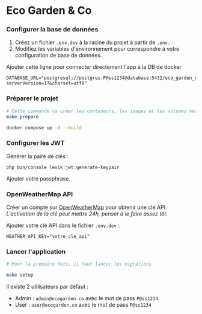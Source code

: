 # Eco Garden & Co

### Configurer la base de données

1. Créez un fichier `.env.dev` à la racine du projet à partir de `.env.`
2. Modifiez les variables d'environnement pour correspondre à votre configuration de base de données.

Ajouter cette ligne pour connecter directement l'app à la DB de docker 
```
DATABASE_URL="postgresql://postgres:P@ss1234@database:5432/eco_garden_co?serverVersion=17&charset=utf8"
```

### Préparer le projet

```bash
# Cette commande va créer les conteneurs, les images et les volumes nécessaires
make prepare

docker compose up -d --build
```

### Configurer les JWT

Générer la paire de clés :

```shell
php bin/console lexik:jwt:generate-keypair
```

Ajouter votre passphrase.

### OpenWeatherMap API

Créer un compte sur [OpenWeatherMap](https://openweathermap.org/api) pour obtenir une clé API.
*L'activation de la clé peut mettre 24h, penser à le faire assez tôt.*

Ajouter votre clé API dans le fichier `.env.dev` :

```dotenv
WEATHER_API_KEY="votre_cle_api"
```

### Lancer l'application

```bash
# Pour la première fois, il faut lancer les migrations

make setup
```

Il existe 2 utilisateurs par défaut :

- Admin : `admin@ecogarden.co` avec le mot de pass `P@ss1234`
- User : `user@ecogarden.co` avec le mot de pass `P@ss1234`

